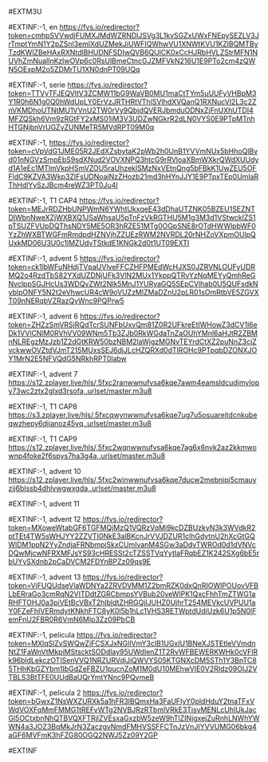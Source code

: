 #EXTM3U

#EXTINF:-1, en
https://fvs.io/redirector?token=cmhpSVVwdjFUMXJMdWZRNDlJSVg3L1kvSGZxUWxFNEpySEZLV3JrTmptYmN1Y2pZSnl3emlXdUZMekJiUWFIQWhwVU1XNWtKVU1KZlBQMTByTzdKWlZBeHAxRXNtdlBHUDNFSDIwQVB6QUlCK0xCcHJRbHVLZStrMFN1NUVhZmNuallnKzlwOVp6c0RsUlBmeCtncGJZMFVkN216U1E9PTo2cm4zQWN5OExpM2o5ZDMrTU1XN0dnPT09UQq





#EXTINF:-1, serie
https://fvs.io/redirector?token=TTVyTFJEQVltV3ZCMW11bG9WaVB0MU1maCtTYm5uUUFyVHBpM3Y1R0h6N1g0Q0hWdUpLY0ErVzJRTHRtVThlSVlhdXVQanQ1RXNucVl2L3c2ZnVKMDhoUTNtMU1VVnU2TW0rVy9QbjdQVERJbmduODNxZjFnUXhUTDI4MFZQSkh6Vm9zRGtFY2xMS01iM3V3UDZwNGkrR2dLN0VYS0E9PTpMTnhHTGNjbnVrUGZvZUNMeTR5MVdRPT09M0q


#EXTINF:-1, 
https://fvs.io/redirector?token=cVpVdG1JME05R2JEdXZsbytaK2pWb2h0UnB1YVVmNUx5bHhoQlBvd01nNGVzSmpEbS9sdXNud2VOVXNPQ3htcG9rRVloaXBmWXkrQWdXUUdyd1A1eEc1MTlmVkpHSmVZOU5raUhzeklSMzNxVEtnQng5bFBkK1UwZEU5OFFldC9KZVA3Wkp3ZlFsUDNoajNzZHozb21md3hHYnJJY1E9PTpxTEp0UmlaRThHdlYySzJBcm4reWZ3PT0Ju4I

#EXTINF:-1, T1 CAP4
https://fvs.io/redirector?token=MEJrRDZHbUNPWmN6YWhtUkxqeE43dDhaUTZNK05BZEU1SEZNTDlWbnNweXZjWXBXQ1JSaWhsaU5pTnFzVkRGTHU5M1g3M3d1VStwcklZS1pTSUZFVUpDQThsNDY5ME5OR3hRZE51MTg0OGpSNE8rOTdHWWlpbWF0YzZhWXBTWGFmRmdpdHZNVjhZZUEzRWM2NVRDL20rNHZoVXpmOUlpQUxkMD06U3U0c1lMZUdvTStkdE1KNGk2d0t1UT09EXTI


#EXTINF:-1, advent 5
https://fvs.io/redirector?token=ck1lbWFuNHdjTVpaUVlveFFCZHFPMEdWcHJXS0JZRVNLOUFyUDRMQ2o4RzdTbS82YXdUZDNjUFk3VlN2MUx1YkppQTRvYzNqMEYyQmhReGNvclppSGJHcUs3WDQvZWt2Nlk5MnJ1YURyaGQ5SEpCVlhab0U5QUFsdkNyblpONFY5N2t2eVhwcUR4cW9oVUZzMlZMaDZnU2pLR01sOmRtbVE5ZGVXT09nNERqbVZRazQyWnc9PQPrw5

#EXTINF:-1, advent 6
https://fvs.io/redirector?token=ZHZzSmVRSjRQdTcrSUNFbUxvQm81Z0R2UFkreEtIWHowZ3dCV1l6eDk1VVlCNlM0RVhVV09WNm5Tb3ZJb0RkWGdaTnZaOUhYMnl6aHJtR2ZBMnNLREgzMzJzb1Z2dGtKRW50bzNBM2laWjgzMGNvTEYrdCtXZ2puNnZ3cjZvckwwOVZtdVJmT215MUxsSEJ6djJLcHZQRXd0dTlROHc9PTpqbDZONXJOY1MrN2E5NFVQdG5NRkhRPT0labw


#EXTINF:-1, advent 7
https://s12.zplayer.live/hls/,5fxc2ranwwnufvsa6kqe7awm4eamsldcudjmylopy73wc2ztx2glxd3rsofa,.urlset/master.m3u8


#EXTINF:-1, T1 CAP8
https://s3.zplayer.live/hls/,5fxcqwynwwnufvsa6kqe7ug7u5osuarejtdcnkubeqwzhepy6djianoz45yq,.urlset/master.m3u8


#EXTINF:-1, T1 CAP9
https://s12.zplayer.live/hls/,5fxc2wqnwwnufvsa6kqe7ag6x6nvk2az2kkmwownp4foke2f6spys7ha3g4a,.urlset/master.m3u8


#EXTINF:-1, advent 10
https://s12.zplayer.live/hls/,5fxc2winwwnufvsa6kqe7ducw2mebnipi5cmauyzij6blssb4dhlywgwxgda,.urlset/master.m3u8


#EXTINF:-1, advent 11



#EXTINF:-1, advent 12
https://fvs.io/redirector?token=MXoweWtabGF6TGFMQjMzQ1VQRzVqMi9kcDZBUzkyN3k3WVdkR2ptTEt4TW5sWHJYY2ZZVTI0NkE3alBKcnJrVVJDZUR1clhGdytnU2hXcGtGQWlDM1ppN2YyZndjaFRNbmpjSkxCUmlvanM4SGw3aDdvTWROd0d1dVNVcDQwMjcwNFRXMFJsYS93cHRESSt2cTZSSTVqYytIaFRqbEZ1K242SXg6bE5rbUYySXdnb2pCaDVCM2FDYnBPZz09qs9E

#EXTINF:-1, advent 13
https://fvs.io/redirector?token=VjFUQUdseVlaWDNYa2ZRVDVMM1Z2bmRZK0dxQnRIOWlPOUovVFBLbERraGo3cmRqN2VITDdtZGRCbmpsYVBub20veWlPK1QxcFhhTmZTWG1aRHFTOHJ0a3piVEtBcVBxT2hIbldtZHRGQjlJUHZ0UjhrT254MEVkcUVPUU1aY0FZeFhIVERmdytKNkhFTC8yK0l5b1hLc1VHS3RETWptdUdiUzk6U1p5N0lFemFnU2FBR0R6VmN6Mlp3Zz09PbCB


#EXTINF:-1, pelicula
https://fvs.io/redirector?token=MXlqSlZvSWQwZjFCSXJxNGlIVmY3clB1UGxIU1BNeXJSTEtIeVVmdnNtZ1FaWnVtMkpiMStscktSODdlay95UWdIenZ1T2RvWFBEWERKWHk0cVFlRk96bldLekczOTlSenVVQ1NRZURVdjJiQWVYS05KTGNXcDM5STh1Y3BnTC85THhKbGZYbm1IbGdZeFBZU1pucnZoM1M0dU10MEhwVlE0V2RIdz09OlJ2VTBLS3BtTFE0UUdBaUQrYmtYNnc9PQvmeB


#EXTINF:-1, pelicula 2
https://fvs.io/redirector?token=bGwxZ1NsWXZURXk5a1hFR3lBQmxHa3FaUFIyY0pldHduY2tnaTFxVWdVOXFqMmFMMG1tREFvWTg2NVBJRzRTbmlVRkE3TisyMENLcUhIUkJacGl5OCtxbnNhQTBVQXFTRjlZVEsxaGxzbW5zeW9hTlZINjgxejZuRnhLNWhYWWN4a3JOZ3BqMkJrN3ZaczgvNmdFMHVSSFFCTnJzVnJIYVVUMG06bkg4aGF6MVFmK3hFZG80OGQ2NWJ5Zz09Y2GP


#EXTINF




